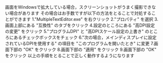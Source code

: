 画面をWindowsで拡大している場合，スクリーンショットがうまく撮影できない場合があります
その場合はお手数ですが以下の方法をとることで対処することができます
1."MultipleTextEditor.exe" を右クリック
2."プロパティ" を選択
3.画面上部にある "互換性" のタブをクリック
4.設定のところにある "高DPI設定の変更" をクリック
5."プログラムDPI" と "高DPIスケール設定の上書き" のところにあるチェックボックスをチェック
6."次の場合，メインディスプレイに設定されているDPIを使用する" の項目を
    "このプログラムを開いたとき" に変更
7.画面下部の "OK" をクリック
8.画面下部の "適用" をクリック
9.画面下部の "OK" をクリック
以上の手順をとることで正しく動作するようになります